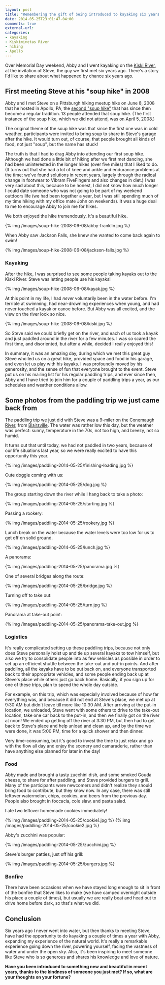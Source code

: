 ```yaml
---
layout: post
title: "Remembering the gift of being introduced to kayaking six years ago by a total stranger"
date: 2014-05-25T23:01:47-04:00
comments: true
external-url: 
categories: 
- kayaking
- Kiskiminetas River
- hiking
- Apollo
---
```

Over Memorial Day weekend, Abby and I went kayaking on the [Kiski River](http://en.wikipedia.org/wiki/Kiskiminetas_River), at the invitation of Steve, the guy we first met six years ago. There's a story I'd like to share about what happened by chance six years ago.

<!--more-->

## First meeting Steve at his "soup hike" in 2008

Abby and I met Steve on a Pittsburgh hiking meetup hike on June 8, 2008 that he hosted in Apollo, PA, the [second "soup hike"](http://www.meetup.com/pittsburghhikers/events/8046324/) that has since then become a regular tradition. 13 people attended that soup hike. (The first instance of the soup hike, which we did not attend, was [on April 5, 2008](http://www.meetup.com/pittsburghhikers/events/7578281/).)

The original theme of the soup hike was that since the first one was in cold weather, participants were invited to bring soup to share in Steve's garage after the hike. It would turn out, of course, that people brought all kinds of food, not just "soup", but the name has stuck!

The truth is that I had to drag Abby into attending our first soup hike. Although we had done a little bit of hiking after we first met dancing, she had been uninterested in the longer hikes (over five miles) that I liked to do. (It turns out that she had a lot of knee and ankle and endurance problems at the time; we've found solutions in recent years, largely through the radical change in footwear to Vibram FiveFingers and also changes in diet.) I was very sad about this, because to be honest, I did not know how much longer I could date someone who was not going to be part of my weekend outdoors life (we had been together a year, but I was still spending much of my time hiking with my office mate John on weekends). It was a huge deal to me to encourage Abby to join me for hikes.

We both enjoyed the hike tremendously. It's a beautiful hike.

{% img /images/soup-hike-2008-06-08/abby-franklin.jpg %}

When Abby saw Jackson Falls, she knew she wanted to come back again to swim!

{% img /images/soup-hike-2008-06-08/jackson-falls.jpg %}

### Kayaking

After the hike, I was surprised to see some people taking kayaks out to the Kiski River. Steve was letting people use his kayaks!

{% img /images/soup-hike-2008-06-08/kayak.jpg %}

At this point in my life, I had *never* voluntarily been in the water before. I'm terrible at swimming, had near-drowning experiences when young, and had never touched a kayak or canoe before. But Abby was all excited, and the view on the river look so nice.

{% img /images/soup-hike-2008-06-08/kiski.jpg %}

So Steve said we could briefly get on the river, and each of us took a kayak and just paddled around in the river for a few minutes. I was so scared the first time, and disoriented, but after a while, decided I really enjoyed this!

In summary, it was an amazing day, during which we met this great guy Steve who led us on a great hike, provided space and food in his garage, and even let us play with his kayaks. I was profoundly moved by his generosity, and the sense of fun that everyone brought to the event. Steve put us on his mailing list for his regular paddling trips, and ever since then, Abby and I have tried to join him for a couple of paddling trips a year, as our schedules and weather conditions allow.

## Some photos from the paddling trip we just came back from

The paddling trip [we just did](http://www.meetup.com/kayaking-129/events/181882042/) with Steve was a 9-miler on the [Conemaugh River](http://en.wikipedia.org/wiki/Conemaugh_River), from [Blairsville](http://en.wikipedia.org/wiki/Blairsville,_Pennsylvania). The water was rather low this day, but the weather was perfect: sunny, temperature in the 70s, not too high, and breezy, not so humid.

It turns out that until today, we had not paddled in two years, because of our life situations last year, so we were really excited to have this opportunity this year.

{% img /images/paddling-2014-05-25/finishing-loading.jpg %}

Cute doggie coming with us:

{% img /images/paddling-2014-05-25/dog.jpg %}

The group starting down the river while I hang back to take a photo:

{% img /images/paddling-2014-05-25/starting.jpg %}

Passing a rookery:

{% img /images/paddling-2014-05-25/rookery.jpg %}

Lunch break on the water because the water levels were too low for us to get off on solid ground.

{% img /images/paddling-2014-05-25/lunch.jpg %}

A panorama:

{% img /images/paddling-2014-05-25/panorama.jpg %}

One of several bridges along the route:

{% img /images/paddling-2014-05-25/bridge.jpg %}

Turning off to take out:

{% img /images/paddling-2014-05-25/turn.jpg %}

Panorama at take-out point:

{% img /images/paddling-2014-05-25/panorama-take-out.jpg %}

### Logistics

It's really complicated setting up these paddling trips, because not only does Steve personally hoist up and tie up several kayaks to tow himself, but also we try to consolidate people into as few vehicles as possible in order to set up an efficient shuttle between the take-out and put-in points. And after paddling, all the kayaks have to be put back on, and everyone transported back to their appropriate vehicles, and some people ending back up at Steve's place while others just go back home. Basically, if you sign up for one of these trips, plan to spend the whole day outside.

For example, on this trip, which was especially involved because of how far everything was, and because it did not end at Steve's place, we met up at 9:30 AM but didn't leave till more like 10:30 AM. After arriving at the put-in location, we unloaded, Steve went with some others to drive to the take-out location, take one car back to the put-in, and then we finally got on the river at noon! We ended up getting off the river at 3:30 PM, but then had to get back to Steve's place and help unload and clean up, and by the time we were done, it was 5:00 PM, time for a quick shower and then dinner.

Very time-consuming, but it's good to invest the time to just relax and go with the flow all day and enjoy the scenery and camaraderie, rather than have anything else planned for later in the day!

### Food

Abby made and brought a tasty zucchini dish, and some smoked Gouda cheese, to share for after paddling, and Steve provided burgers to grill. Many of the participants were newcomers and didn't realize they should bring food to contribute, but they know now. In any case, there was still leftover watermelon, chips, cookies, and beers from the previous day. People also brought in foccacia, cole slaw, and pasta salad.

I ate two leftover homemade cookies immediately!

{% img /images/paddling-2014-05-25/cookie1.jpg %}
{% img /images/paddling-2014-05-25/cookie2.jpg %}

Abby's zucchini was popular:

{% img /images/paddling-2014-05-25/zucchini.jpg %}

Steve's burger patties, just off his grill:

{% img /images/paddling-2014-05-25/burgers.jpg %}

### Bonfire

There have been occasions when we have stayed long enough to sit in front of the bonfire that Steve likes to make (we have camped overnight outside his place a couple of times), but usually we are really beat and head out to drive home before dark, so that's what we did.

## Conclusion

Six years ago I never went into water, but then thanks to meeting Steve, have had the opportunity to do kayaking a couple of times a year with Abby, expanding my experience of the natural world. It's really a remarkable experience going down the river, powering yourself, facing the vastness of water and under the open sky. Also, it's been inspiring to meet someone like Steve who is so generous and shares his knowledge and love of nature.

**Have you been introduced to something new and beautiful in recent years, thanks to the kindness of someone you just met? If so, what are your thoughts on your fortune?**
